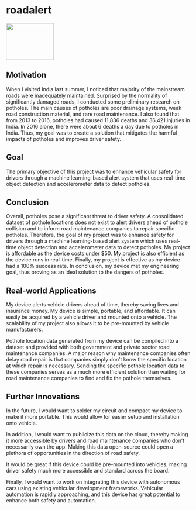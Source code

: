 # roadalert
<img src="https://townsquare.media/site/385/files/2019/02/GettyImages-929942316.jpg?w=980&q=75" width="130" height="100">

## Motivation
When I visited India last summer, I noticed that majority of the mainstream roads were inadequately maintained. Surprised by the normality of significantly damaged roads, I conducted some preliminary research on potholes. The main causes of potholes are poor drainage systems, weak road construction material, and rare road maintenance. I also found that from 2013 to 2016, potholes had caused 11,836 deaths and 36,421 injuries in India. In 2016 alone, there were about 6 deaths a day due to potholes in India. Thus, my goal was to create a solution that mitigates the harmful impacts of potholes and improves driver safety. 

## Goal
The primary objective of this project was to enhance vehicular safety for drivers through a machine learning-based alert system that uses real-time object detection and accelerometer data to detect potholes.

## Conclusion
Overall, potholes pose a significant threat to driver safety. A consolidated dataset of pothole locations does not exist to alert drivers ahead of pothole collision and to inform road maintenance companies to repair specific potholes. Therefore, the goal of my project was to enhance safety for drivers through a machine learning-based alert system which uses real-time object detection and accelerometer data to detect potholes. My project is affordable as the device costs under $50. My project is also efficient as the device runs in real-time. Finally, my project is effective as my device had a 100% success rate. In conclusion, my device met my engineering goal, thus proving as an ideal solution to the dangers of potholes.

## Real-world Applications
My device alerts vehicle drivers ahead of time, thereby saving lives and insurance money. My device is simple, portable, and affordable. It can easily be acquired by a vehicle driver and mounted onto a vehicle. The scalability of my project also allows it to be pre-mounted by vehicle manufacturers.

Pothole location data generated from my device can be compiled into a dataset and provided with both government and private sector road maintenance companies. A major reason why maintenance companies often delay road repair is that companies simply don’t know the specific location at which repair is necessary. Sending the specific pothole location data to these companies serves as a much more efficient solution than waiting for road maintenance companies to find and fix the pothole themselves. 

## Further Innovations
In the future, I would want to solder my circuit and compact my device to make it more portable. This would allow for easier setup and installation onto vehicle.

In addition, I would want to publicize this data on the cloud, thereby making it more accessible by drivers and road maintenance companies who don’t necessarily own the app. Making this data open-source could open a plethora of opportunities in the direction of road safety.

It would be great if this device could be pre-mounted into vehicles, making driver safety much more accessible and standard across the board.

Finally, I would want to work on integrating this device with autonomous cars using existing vehicular development frameworks. Vehicular automation is rapidly approaching, and this device has great potential to enhance both safety and automation.

